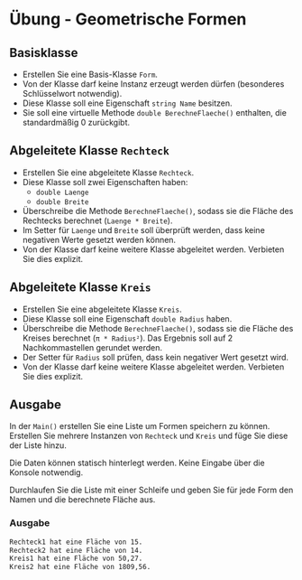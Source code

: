 # Übung - Geometrische Formen

## Basisklasse

* Erstellen Sie eine Basis-Klasse `Form`. 
* Von der Klasse darf keine Instanz erzeugt werden dürfen (besonderes Schlüsselwort notwendig).
* Diese Klasse soll eine Eigenschaft `string Name` besitzen.
* Sie soll eine virtuelle Methode `double BerechneFlaeche()` enthalten, die standardmäßig 0 zurückgibt.

## Abgeleitete Klasse `Rechteck`

* Erstellen Sie eine abgeleitete Klasse `Rechteck`.
* Diese Klasse soll zwei Eigenschaften haben:
  * `double Laenge`
  * `double Breite`
* Überschreibe die Methode `BerechneFlaeche()`, sodass sie die Fläche des Rechtecks berechnet (`Laenge * Breite`).
* Im Setter für `Laenge` und `Breite` soll überprüft werden, dass keine negativen Werte gesetzt werden können.
* Von der Klasse darf keine weitere Klasse abgeleitet werden. Verbieten Sie dies explizit.

## Abgeleitete Klasse `Kreis`

* Erstellen Sie eine abgeleitete Klasse `Kreis`.
* Diese Klasse soll eine Eigenschaft `double Radius` haben.
* Überschreibe die Methode `BerechneFlaeche()`, sodass sie die Fläche des Kreises berechnet (`π * Radius²`). Das Ergebnis soll auf 2 Nachkommastellen gerundet werden.
* Der Setter für `Radius` soll prüfen, dass kein negativer Wert gesetzt wird.
* Von der Klasse darf keine weitere Klasse abgeleitet werden. Verbieten Sie dies explizit.

## Ausgabe

In der `Main()` erstellen Sie eine Liste um Formen speichern zu können. Erstellen Sie mehrere Instanzen von `Rechteck` und `Kreis` und füge Sie diese der Liste hinzu. 

Die Daten können statisch hinterlegt werden. Keine Eingabe über die Konsole notwendig.

Durchlaufen Sie die Liste mit einer Schleife und geben Sie für jede Form den Namen und die berechnete Fläche aus.

### Ausgabe

```bash
Rechteck1 hat eine Fläche von 15.
Rechteck2 hat eine Fläche von 14.
Kreis1 hat eine Fläche von 50,27.
Kreis2 hat eine Fläche von 1809,56.
```
